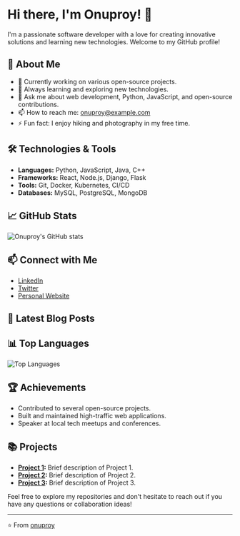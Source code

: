 # Hi there, I'm Onuproy! 👋

I'm a passionate software developer with a love for creating innovative solutions and learning new technologies. Welcome to my GitHub profile!

## 🚀 About Me

- 🔭 Currently working on various open-source projects.
- 🌱 Always learning and exploring new technologies.
- 💬 Ask me about web development, Python, JavaScript, and open-source contributions.
- 📫 How to reach me: [onuproy@example.com](mailto:onuproy@example.com)
- ⚡ Fun fact: I enjoy hiking and photography in my free time.

## 🛠️ Technologies & Tools

- **Languages:** Python, JavaScript, Java, C++
- **Frameworks:** React, Node.js, Django, Flask
- **Tools:** Git, Docker, Kubernetes, CI/CD
- **Databases:** MySQL, PostgreSQL, MongoDB

## 📈 GitHub Stats

![Onuproy's GitHub stats](https://github-readme-stats.vercel.app/api?username=onuproy&show_icons=true&theme=radical)

## 📫 Connect with Me

- [LinkedIn](https://www.linkedin.com/in/onuproy)
- [Twitter](https://twitter.com/onuproy)
- [Personal Website](https://onuproy.com)

## 📝 Latest Blog Posts

<!-- BLOG-POST-LIST:START -->
<!-- BLOG-POST-LIST:END -->

## 📊 Top Languages

![Top Languages](https://github-readme-stats.vercel.app/api/top-langs/?username=onuproy&layout=compact&theme=radical)

## 🏆 Achievements

- Contributed to several open-source projects.
- Built and maintained high-traffic web applications.
- Speaker at local tech meetups and conferences.

## 📚 Projects

- **[Project 1](https://github.com/onuproy/project1):** Brief description of Project 1.
- **[Project 2](https://github.com/onuproy/project2):** Brief description of Project 2.
- **[Project 3](https://github.com/onuproy/project3):** Brief description of Project 3.

Feel free to explore my repositories and don't hesitate to reach out if you have any questions or collaboration ideas!

---

⭐️ From [onuproy](https://github.com/onuproy)
